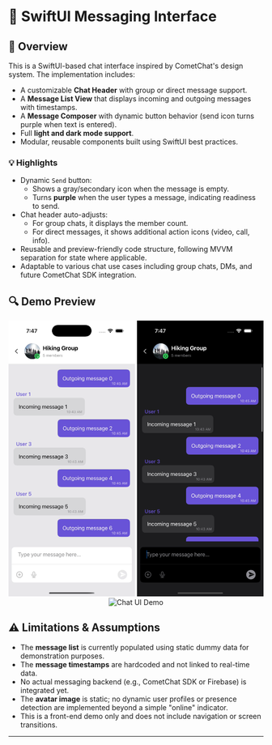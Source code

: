# 💬 SwiftUI Messaging Interface

## 📱 Overview

This is a SwiftUI-based chat interface inspired by CometChat's design system. The implementation includes:

- A customizable **Chat Header** with group or direct message support.
- A **Message List View** that displays incoming and outgoing messages with timestamps.
- A **Message Composer** with dynamic button behavior (send icon turns purple when text is entered).
- Full **light and dark mode support**.
- Modular, reusable components built using SwiftUI best practices.

### 💡 Highlights

- Dynamic `Send` button:
  - Shows a gray/secondary icon when the message is empty.
  - Turns **purple** when the user types a message, indicating readiness to send.
- Chat header auto-adjusts:
  - For group chats, it displays the member count.
  - For direct messages, it shows additional action icons (video, call, info).
- Reusable and preview-friendly code structure, following MVVM separation for state where applicable.
- Adaptable to various chat use cases including group chats, DMs, and future CometChat SDK integration.

## 🔍 Demo Preview

<p align="center">
  <img src="https://github.com/Sampada0808/cometchat-swiftui-ios/blob/main/Implementation/light.png" alt="Light Mode" width="250"/>
  <img src="https://github.com/Sampada0808/cometchat-swiftui-ios/blob/main/Implementation/dark.png" alt="Dark Mode" width="250"/>
  <img src="https://github.com/Sampada0808/cometchat-swiftui-ios/blob/main/Implementation/demo.gif" alt="Chat UI Demo" width="250"/>
</p>

## ⚠️ Limitations & Assumptions

- The **message list** is currently populated using static dummy data for demonstration purposes.
- The **message timestamps** are hardcoded and not linked to real-time data.
- No actual messaging backend (e.g., CometChat SDK or Firebase) is integrated yet.
- The **avatar image** is static; no dynamic user profiles or presence detection are implemented beyond a simple "online" indicator.
- This is a front-end demo only and does not include navigation or screen transitions.

---

